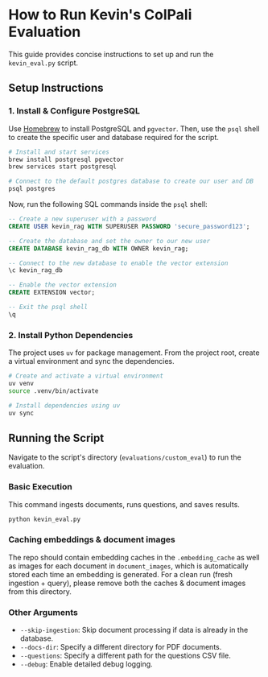 # How to Run Kevin's ColPali Evaluation

This guide provides concise instructions to set up and run the `kevin_eval.py` script.

## Setup Instructions

### 1. Install & Configure PostgreSQL

Use [Homebrew](https://brew.sh/) to install PostgreSQL and `pgvector`. Then, use the `psql` shell to create the specific user and database required for the script.

```bash
# Install and start services
brew install postgresql pgvector
brew services start postgresql

# Connect to the default postgres database to create our user and DB
psql postgres
```

Now, run the following SQL commands inside the `psql` shell:

```sql
-- Create a new superuser with a password
CREATE USER kevin_rag WITH SUPERUSER PASSWORD 'secure_password123';

-- Create the database and set the owner to our new user
CREATE DATABASE kevin_rag_db WITH OWNER kevin_rag;

-- Connect to the new database to enable the vector extension
\c kevin_rag_db

-- Enable the vector extension
CREATE EXTENSION vector;

-- Exit the psql shell
\q
```

### 2. Install Python Dependencies

The project uses `uv` for package management. From the project root, create a virtual environment and sync the dependencies.

```bash
# Create and activate a virtual environment
uv venv
source .venv/bin/activate

# Install dependencies using uv
uv sync
```

## Running the Script

Navigate to the script's directory (`evaluations/custom_eval`) to run the evaluation.

### Basic Execution

This command ingests documents, runs questions, and saves results.

```bash
python kevin_eval.py
```

### Caching embeddings & document images

The repo should contain embedding caches in the `.embedding_cache` as well as images for each document in `document_images`, which is automatically stored each time an embedding is generated. For a clean run (fresh ingestion + query), please remove both the caches & document images from this directory.

### Other Arguments
-   `--skip-ingestion`: Skip document processing if data is already in the database.
-   `--docs-dir`: Specify a different directory for PDF documents.
-   `--questions`: Specify a different path for the questions CSV file.
-   `--debug`: Enable detailed debug logging.
